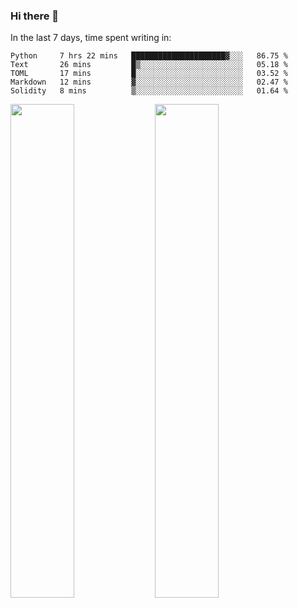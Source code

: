 ### Hi there 👋

In the last 7 days, time spent writing in:

<!--START_SECTION:waka-->
```text
Python     7 hrs 22 mins   █████████████████████▓░░░   86.75 % 
Text       26 mins         █▒░░░░░░░░░░░░░░░░░░░░░░░   05.18 % 
TOML       17 mins         █░░░░░░░░░░░░░░░░░░░░░░░░   03.52 % 
Markdown   12 mins         ▓░░░░░░░░░░░░░░░░░░░░░░░░   02.47 % 
Solidity   8 mins          ▒░░░░░░░░░░░░░░░░░░░░░░░░   01.64 % 
```
<!--END_SECTION:waka-->

<img src="https://wakatime.com/share/@jimtje/5d0c92de-08f8-4a72-8f2f-6a9693d1e318.svg" width=45% height=45%> <img src="https://wakatime.com/share/@jimtje/501498ae-bda5-4da7-a89d-b40bcdd5556d.svg" width=45% height=45%>
